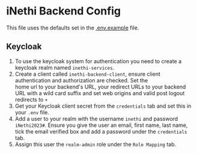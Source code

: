 # iNethi Backend Config
This file uses the defaults set in the [.env.example](.env.example) file.
## Keycloak
1. To use the keycloak system for authentication you need to create a keycloak realm named `inethi-services`.
2. Create a client called `inethi-backend-client`, ensure client authentication and authorization are checked. Set the  
home url to your backend's URL, your redirect URLs to your backend URL with a wild card suffix and set web origins and 
valid post logout redirects to `+`
3. Get your Keycloak client secret from the `credentials` tab and set this in your `.env` file.
4. Add a user to your realm with the username `inethi` and password `iNethi2023#`. Ensure you give the user an email,
first name, last name, tick the email verified box and add a password under the `credentials` tab.
5. Assign this user the `realm-admin` role under the `Role Mapping` tab.